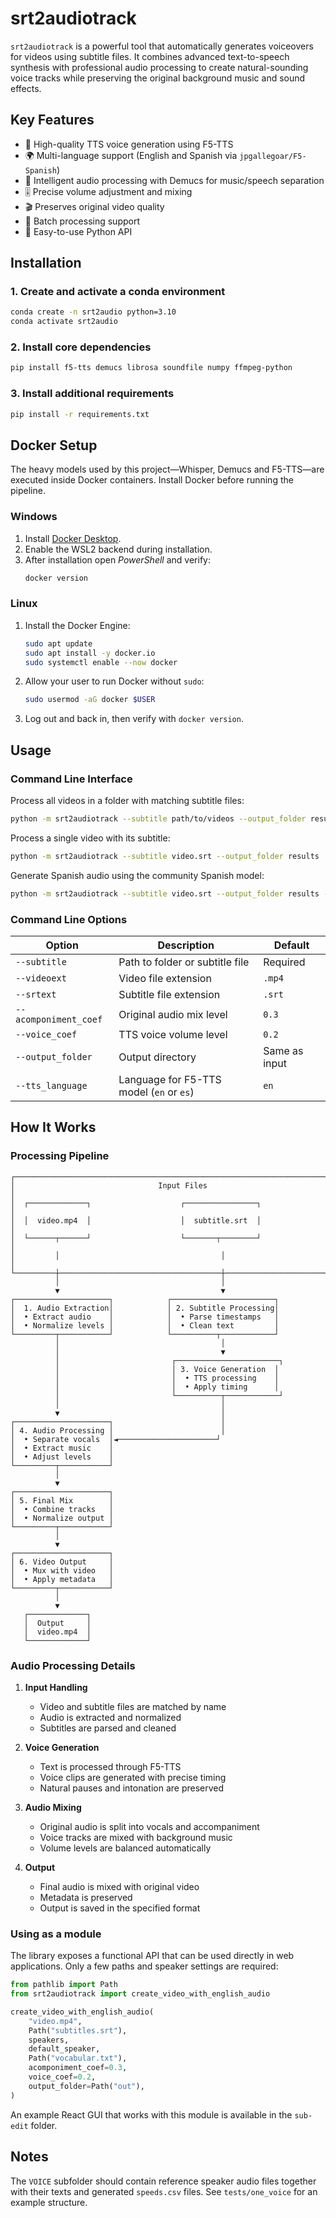 # srt2audiotrack

`srt2audiotrack` is a powerful tool that automatically generates voiceovers for videos using subtitle files. It combines advanced text-to-speech synthesis with professional audio processing to create natural-sounding voice tracks while preserving the original background music and sound effects.

## Key Features
- 🎤 High-quality TTS voice generation using F5-TTS
- 🌍 Multi-language support (English and Spanish via `jpgallegoar/F5-Spanish`)
- 🎵 Intelligent audio processing with Demucs for music/speech separation
- 🎚️ Precise volume adjustment and mixing
- 🎬 Preserves original video quality
- 🚀 Batch processing support
- 🐍 Easy-to-use Python API

## Installation

### 1. Create and activate a conda environment
```bash
conda create -n srt2audio python=3.10
conda activate srt2audio
```

### 2. Install core dependencies
```bash
pip install f5-tts demucs librosa soundfile numpy ffmpeg-python
```

### 3. Install additional requirements
```bash
pip install -r requirements.txt
```

## Docker Setup

The heavy models used by this project—Whisper, Demucs and F5-TTS—are
executed inside Docker containers.  Install Docker before running the
pipeline.

### Windows
1. Install [Docker Desktop](https://www.docker.com/products/docker-desktop/).
2. Enable the WSL2 backend during installation.
3. After installation open *PowerShell* and verify:
   ```powershell
   docker version
   ```

### Linux
1. Install the Docker Engine:
   ```bash
   sudo apt update
   sudo apt install -y docker.io
   sudo systemctl enable --now docker
   ```
2. Allow your user to run Docker without `sudo`:
   ```bash
   sudo usermod -aG docker $USER
   ```
3. Log out and back in, then verify with `docker version`.

## Usage

### Command Line Interface
Process all videos in a folder with matching subtitle files:
```bash
python -m srt2audiotrack --subtitle path/to/videos --output_folder results
```

Process a single video with its subtitle:
```bash
python -m srt2audiotrack --subtitle video.srt --output_folder results
```

Generate Spanish audio using the community Spanish model:
```bash
python -m srt2audiotrack --subtitle video.srt --output_folder results --tts_language es
```

### Command Line Options
| Option | Description | Default |
|--------|-------------|---------|
| `--subtitle` | Path to folder or subtitle file | Required |
| `--videoext` | Video file extension | `.mp4` |
| `--srtext` | Subtitle file extension | `.srt` |
| `--acomponiment_coef` | Original audio mix level | `0.3` |
| `--voice_coef` | TTS voice volume level | `0.2` |
| `--output_folder` | Output directory | Same as input |
| `--tts_language` | Language for F5-TTS model (`en` or `es`) | `en` |

## How It Works

### Processing Pipeline

```
┌───────────────────────────────────────────────────────────────────────────────┐
│                                Input Files                                    │
│  ┌─────────────┐                    ┌────────────────┐                       │
│  │  video.mp4  │                    │  subtitle.srt  │                       │
│  └──────┬──────┘                    └───────┬────────┘                       │
│         │                                    │                                │
└─────────┼────────────────────────────────────┼────────────────────────────────┘
          │                                    │
          ▼                                    ▼
┌─────────────────────┐            ┌───────────────────────┐
│  1. Audio Extraction│            │ 2. Subtitle Processing│
│  • Extract audio    │            │  • Parse timestamps   │
│  • Normalize levels │            │  • Clean text         │
└─────────┬───────────┘            └──────────┬────────────┘
          │                                    │
          │                                    ▼
          │                         ┌───────────────────────┐
          │                         │ 3. Voice Generation  │
          │                         │  • TTS processing    │
          │                         │  • Apply timing      │
          │                         └──────────┬────────────┘
          │                                    │
          ▼                                    │
┌─────────────────────┐                        │
│ 4. Audio Processing │                        │
│  • Separate vocals  │◄──────────────────────┘
│  • Extract music    │
│  • Adjust levels    │
└─────────┬───────────┘
          │
          ▼
┌─────────────────────┐
│ 5. Final Mix        │
│  • Combine tracks   │
│  • Normalize output │
└─────────┬───────────┘
          │
          ▼
┌─────────────────────┐
│ 6. Video Output     │
│  • Mux with video   │
│  • Apply metadata   │
└─────────┬───────────┘
          │
          ▼
   ┌─────────────┐
   │  Output     │
   │  video.mp4  │
   └─────────────┘
```

### Audio Processing Details
1. **Input Handling**
   - Video and subtitle files are matched by name
   - Audio is extracted and normalized
   - Subtitles are parsed and cleaned

2. **Voice Generation**
   - Text is processed through F5-TTS
   - Voice clips are generated with precise timing
   - Natural pauses and intonation are preserved

3. **Audio Mixing**
   - Original audio is split into vocals and accompaniment
   - Voice tracks are mixed with background music
   - Volume levels are balanced automatically

4. **Output**
   - Final audio is mixed with original video
   - Metadata is preserved
   - Output is saved in the specified format

### Using as a module
The library exposes a functional API that can be used directly in web
applications. Only a few paths and speaker settings are required:

```python
from pathlib import Path
from srt2audiotrack import create_video_with_english_audio

create_video_with_english_audio(
    "video.mp4",
    Path("subtitles.srt"),
    speakers,
    default_speaker,
    Path("vocabular.txt"),
    acomponiment_coef=0.3,
    voice_coef=0.2,
    output_folder=Path("out"),
)
```

An example React GUI that works with this module is available in the `sub-edit` folder.

## Notes
The `VOICE` subfolder should contain reference speaker audio files together with their texts and generated `speeds.csv` files. See `tests/one_voice` for an example structure.
